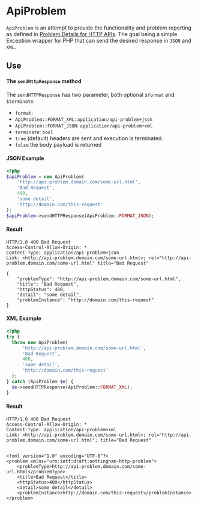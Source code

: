 # ApiProblem

`ApiProblem` is an attempt to provide the functionality and problem reporting as defined in 
[Problem Details for HTTP APIs](http://tools.ietf.org/html/draft-nottingham-http-problem). The goal being a simple 
Exception wrapper for PHP that can send the desired response in `JSON` and `XML`.

## Use

#### The `sendHttpResponse` method

The `sendHTTPResponse` has two parameter, both optional `$format` and `$terminate`.
 - `format`: 
  - `ApiProblem::FORMAT_XML`: `application/api-problem+json`
  - `ApiProblem::FORMAT_JSON`: `application/api-problem+xml`
 - `terminate`: `bool` 
  - `true` (default) headers are sent and execution is terminated.
  - `false` the body payload is returned

#### JSON Example

```php
<?php
$apiProblem = new ApiProblem(
    'http://api-problem.domain.com/some-url.html',
    'Bad Request',
    400,
    'some detail',
    'http://domain.com/this-request'
);
$apiProblem->sendHTTPResponse(ApiProblem::FORMAT_JSON);

```

#### Result

```http
HTTP/1.0 400 Bad Request
Access-Control-Allow-Origin: *
Content-Type: application/api-problem+json
Link: <http://api-problem.domain.com/some-url.html>; rel="http://api-problem.domain.com/some-url.html" title="Bad Request"

{
    "problemType": "http://api-problem.domain.com/some-url.html",
    "title": "Bad Request",
    "httpStatus": 400,
    "detail": "some detail",
    "problemInstance": "http://domain.com/this-request"
}

```


#### XML Example

```php
<?php
try {
  throw new ApiProblem(
      'http://api-problem.domain.com/some-url.html',
      'Bad Request',
      400,
      'some detail',
      'http://domain.com/this-request'
  );
} catch (ApiProblem $e) {
  $e->sendHTTPResponse(ApiProblem::FORMAT_XML);
}

```

#### Result

```http
HTTP/1.0 400 Bad Request
Access-Control-Allow-Origin: *
Content-Type: application/api-problem+xml
Link: <http://api-problem.domain.com/some-url.html>; rel="http://api-problem.domain.com/some-url.html"; title="Bad Request"


<?xml version="1.0" encoding="UTF-8"?>
<problem xmlns="urn:ietf:draft:nottingham-http-problem">
    <problemType>http://api-problem.domain.com/some-url.html</problemType>
    <title>Bad Request</title>
    <httpStatus>400</httpStatus>
    <detail>some detail</detail>
    <problemInstance>http://domain.com/this-request</problemInstance>
</problem>

```
